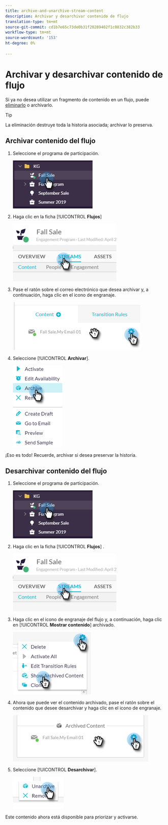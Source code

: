```yaml
---
title: archive-and-unarchive-stream-content
description: Archivar y desarchivar contenido de flujo
translation-type: tm+mt
source-git-commit: cd1b7e65c73de0b31f20289402f1c0832c382b33
workflow-type: tm+mt
source-wordcount: '153'
ht-degree: 0%

---
```



# Archivar y desarchivar contenido de flujo

Si ya no desea utilizar un fragmento de contenido en un flujo, puede [eliminarlo](/help/sky/remove-stream-content.md) o archivarlo.

>[!TIP]
>
>La eliminación destruye toda la historia asociada; archivar
>lo preserva.

## Archivar contenido del flujo

1. Seleccione el programa de participación.

   ![Imagen uno](/help/sky/assets/engagement-programs/archive-and-unarchive-stream-content/archive-and-unarchive-stream-content-1.png)

1. Haga clic en la ficha [!UICONTROL **Flujos**]

   ![Imagen dos](/help/sky/assets/engagement-programs/archive-and-unarchive-stream-content/archive-and-unarchive-stream-content-2.png)

1. Pase el ratón sobre el correo electrónico que desea archivar y, a continuación, haga clic en el icono de engranaje.

   ![Imagen tres](/help/sky/assets/engagement-programs/archive-and-unarchive-stream-content/archive-and-unarchive-stream-content-3.png)

1. Seleccione [!UICONTROL **Archivar**].

   ![Imagen Cuatro](/help/sky/assets/engagement-programs/archive-and-unarchive-stream-content/archive-and-unarchive-stream-content-4.png)

¡Eso es todo! Recuerde, archivar si desea preservar la historia.

## Desarchivar contenido del flujo

1. Seleccione el programa de participación.

   ![Imagen cinco](/help/sky/assets/engagement-programs/archive-and-unarchive-stream-content/archive-and-unarchive-stream-content-5.png)

1. Haga clic en la ficha [!UICONTROL **Flujos**] .

   ![Imagen seis](/help/sky/assets/engagement-programs/archive-and-unarchive-stream-content/archive-and-unarchive-stream-content-6.png)

1. Haga clic en el icono de engranaje del flujo y, a continuación, haga clic en [!UICONTROL **Mostrar contenido**] archivado.

   ![Imagen siete](/help/sky/assets/engagement-programs/archive-and-unarchive-stream-content/archive-and-unarchive-stream-content-7.png)

1. Ahora que puede ver el contenido archivado, pase el ratón sobre el contenido que desee desarchivar y haga clic en el icono de engranaje.

   ![Imagen ocho](/help/sky/assets/engagement-programs/archive-and-unarchive-stream-content/archive-and-unarchive-stream-content-8.png)

1. Seleccione [!UICONTROL **Desarchivar**].

   ![Imagen nueve](/help/sky/assets/engagement-programs/archive-and-unarchive-stream-content/archive-and-unarchive-stream-content-9.png)

Este contenido ahora está disponible para priorizar y activarse.
